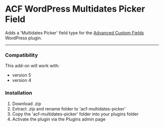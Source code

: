# ACF WordPress Multidates Picker Field

Adds a 'Multidates Picker' field type for the [Advanced Custom Fields](http://wordpress.org/extend/plugins/advanced-custom-fields/) WordPress plugin.

-----------------------

### Compatibility

This add-on will work with:

* version 5
* version 4


### Installation

1. Download .zip
2. Extract .zip and rename folder to 'acf-multidates-picker'
3. Copy the 'acf-multidates-picker' folder into your plugins folder
4. Activate the plugin via the Plugins admin page
